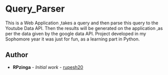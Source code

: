 # Query_Parser
This is a Web Application ,takes a query and then parse this query to the Youtube Data API. Then the results will be generated on the application ,as per the data given by the google data API.
Project developed in my Sophomore year it was just for fun, as a learning part in Python.

## Author 
* **RPzinga** - *Initial work* - [rupesh20](https://github.com/rupesh20)
